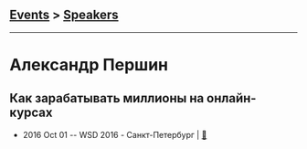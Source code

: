 ## [Events](../README.md) > [Speakers](../speakers.md)
---

# Александр Першин

## Как зарабатывать миллионы на онлайн-курсах
- 2016 Oct 01 -- WSD 2016 - Санкт-Петербург  | [:notebook:](https://wsd.events/2016/10/01/pres/html-money.pdf)  
